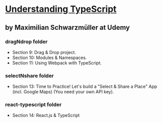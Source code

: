 # [Understanding TypeScript](https://www.udemy.com/course/understanding-typescript/)
## by Maximilian Schwarzmüller at Udemy

### dragNdrop folder
+ Section 9: Drag & Drop project.
+ Section 10: Modules & Namespaces. 
+ Section 11: Using Webpack with TypeScript.


### selectNshare folder
+ Section 13: Time to Practice! Let's build a "Select & Share a Place" App (incl. Google Maps) (You need your own API key).

### react-typescript folder 
+ Section 14: React.js & TypeScript